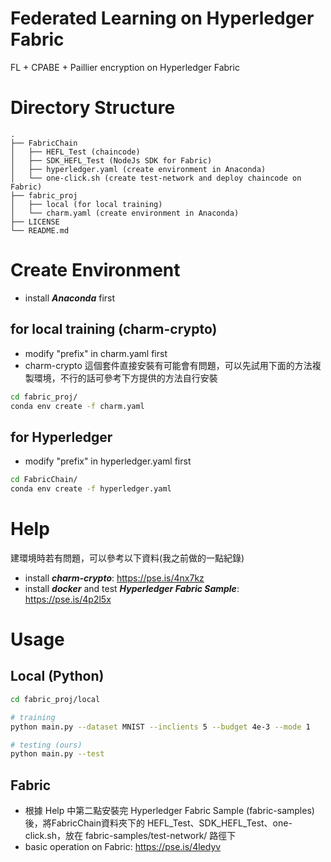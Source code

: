 # Federated Learning on Hyperledger Fabric
FL + CPABE + Paillier encryption on Hyperledger Fabric

# Directory Structure  
```
.  
├── FabricChain  
│   ├── HEFL_Test (chaincode)  
│   ├── SDK_HEFL_Test (NodeJs SDK for Fabric)  
│   ├── hyperledger.yaml (create environment in Anaconda)  
│   └── one-click.sh (create test-network and deploy chaincode on Fabric)    
├── fabric_proj  
│   ├── local (for local training) 
│   └── charm.yaml (create environment in Anaconda)    
├── LICENSE  
└── README.md  
```

# Create Environment
- install ***Anaconda*** first

## for local training (charm-crypto)
- modify "prefix" in charm.yaml first 
- charm-crypto 這個套件直接安裝有可能會有問題，可以先試用下面的方法複製環境，不行的話可參考下方提供的方法自行安裝

```bash
cd fabric_proj/
conda env create -f charm.yaml 
```

## for Hyperledger
- modify "prefix" in hyperledger.yaml first

```bash
cd FabricChain/
conda env create -f hyperledger.yaml 
```
# Help
建環境時若有問題，可以參考以下資料(我之前做的一點紀錄)

- install ***charm-crypto***: https://pse.is/4nx7kz
- install ***docker*** and test ***Hyperledger Fabric Sample***: https://pse.is/4p2l5x

# Usage
## Local  (Python)
```bash
cd fabric_proj/local

# training
python main.py --dataset MNIST --inclients 5 --budget 4e-3 --mode 1

# testing (ours)
python main.py --test
```
## Fabric
- 根據 Help 中第二點安裝完 Hyperledger Fabric Sample (fabric-samples) 後，將FabricChain資料夾下的 HEFL_Test、SDK_HEFL_Test、one-click.sh，放在 fabric-samples/test-network/ 路徑下
- basic operation on Fabric: https://pse.is/4ledyv

